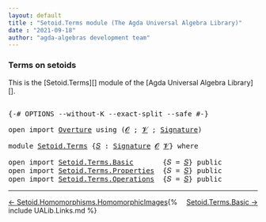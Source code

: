 ```yaml
---
layout: default
title : "Setoid.Terms module (The Agda Universal Algebra Library)"
date : "2021-09-18"
author: "agda-algebras development team"
---
```


### <a id="terms-on-setoids">Terms on setoids</a>

This is the [Setoid.Terms][] module of the [Agda Universal Algebra Library][].

<pre class="Agda">

<a id="299" class="Symbol">{-#</a> <a id="303" class="Keyword">OPTIONS</a> <a id="311" class="Pragma">--without-K</a> <a id="323" class="Pragma">--exact-split</a> <a id="337" class="Pragma">--safe</a> <a id="344" class="Symbol">#-}</a>

<a id="349" class="Keyword">open</a> <a id="354" class="Keyword">import</a> <a id="361" href="Overture.html" class="Module">Overture</a> <a id="370" class="Keyword">using</a> <a id="376" class="Symbol">(</a><a id="377" href="Overture.Signatures.html#648" class="Generalizable">𝓞</a> <a id="379" class="Symbol">;</a> <a id="381" href="Overture.Signatures.html#650" class="Generalizable">𝓥</a> <a id="383" class="Symbol">;</a> <a id="385" href="Overture.Signatures.html#3282" class="Function">Signature</a><a id="394" class="Symbol">)</a>

<a id="397" class="Keyword">module</a> <a id="404" href="Setoid.Terms.html" class="Module">Setoid.Terms</a> <a id="417" class="Symbol">{</a><a id="418" href="Setoid.Terms.html#418" class="Bound">𝑆</a> <a id="420" class="Symbol">:</a> <a id="422" href="Overture.Signatures.html#3282" class="Function">Signature</a> <a id="432" href="Overture.Signatures.html#648" class="Generalizable">𝓞</a> <a id="434" href="Overture.Signatures.html#650" class="Generalizable">𝓥</a><a id="435" class="Symbol">}</a> <a id="437" class="Keyword">where</a>

<a id="444" class="Keyword">open</a> <a id="449" class="Keyword">import</a> <a id="456" href="Setoid.Terms.Basic.html" class="Module">Setoid.Terms.Basic</a>       <a id="481" class="Symbol">{</a><a id="482" class="Argument">𝑆</a> <a id="484" class="Symbol">=</a> <a id="486" href="Setoid.Terms.html#418" class="Bound">𝑆</a><a id="487" class="Symbol">}</a> <a id="489" class="Keyword">public</a>
<a id="496" class="Keyword">open</a> <a id="501" class="Keyword">import</a> <a id="508" href="Setoid.Terms.Properties.html" class="Module">Setoid.Terms.Properties</a>  <a id="533" class="Symbol">{</a><a id="534" class="Argument">𝑆</a> <a id="536" class="Symbol">=</a> <a id="538" href="Setoid.Terms.html#418" class="Bound">𝑆</a><a id="539" class="Symbol">}</a> <a id="541" class="Keyword">public</a>
<a id="548" class="Keyword">open</a> <a id="553" class="Keyword">import</a> <a id="560" href="Setoid.Terms.Operations.html" class="Module">Setoid.Terms.Operations</a>  <a id="585" class="Symbol">{</a><a id="586" class="Argument">𝑆</a> <a id="588" class="Symbol">=</a> <a id="590" href="Setoid.Terms.html#418" class="Bound">𝑆</a><a id="591" class="Symbol">}</a> <a id="593" class="Keyword">public</a>
</pre>

--------------------------------

<span style="float:left;">[← Setoid.Homomorphisms.HomomorphicImages](Setoid.Homomorphisms.HomomorphicImages.html)</span>
<span style="float:right;">[Setoid.Terms.Basic →](Setoid.Terms.Basic.html)</span>

{% include UALib.Links.md %}
